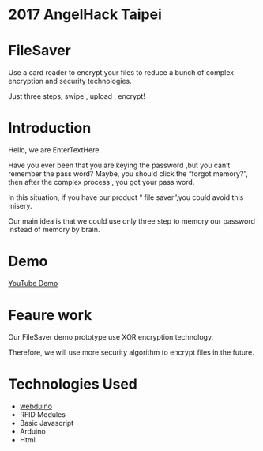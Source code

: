 # 2017 AngelHack Taipei

# FileSaver
Use a card reader to encrypt your files to reduce a bunch of complex encryption and security technologies.

Just three steps, swipe , upload , encrypt!

# Introduction
Hello, we are EnterTextHere. 

Have you ever been that you are keying the password ,but you can’t remember the pass word?
Maybe, you should click the “forgot memory?”, then after the complex process , you got your pass word.  

In this situation, if you have our product “ file saver”,you could avoid this misery.

Our main idea is that we could use only three step to memory our password 
instead of memory by brain.

# Demo

[YouTube Demo](https://www.youtube.com/watch?v=Yxo3898we7Q&feature=youtu.be)

# Feaure work
Our FileSaver demo prototype use XOR encryption technology.

Therefore, we will use more security algorithm to encrypt files in the future.

# Technologies Used
- [webduino](https://webduino.io/)
- RFID Modules 
- Basic Javascript 
- Arduino 
- Html 

